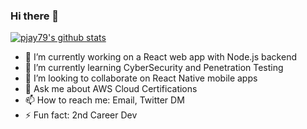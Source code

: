 ### Hi there 👋

[![pjay79's github stats](https://imwnk-github-stats.vercel.app/api?username=pjay79&show_icons=true&?theme=dark)](https://github.com/pjay79)

- 🔭 I’m currently working on a React web app with Node.js backend
- 🌱 I’m currently learning CyberSecurity and Penetration Testing
- 👯 I’m looking to collaborate on React Native mobile apps
- 💬 Ask me about AWS Cloud Certifications
- 📫 How to reach me: Email, Twitter DM
- ⚡ Fun fact: 2nd Career Dev

<!--
**pjay79/pjay79** is a ✨ _special_ ✨ repository because its `README.md` (this file) appears on your GitHub profile.

Here are some ideas to get you started:

- 🔭 I’m currently working on Wellbean, a React web app with Nodejs backend running on AWS
- 🌱 I’m currently learning CyberSecurity and Penetration Testing
- 👯 I’m looking to collaborate on React Native mobile apps
- 💬 Ask me about AWS Cloud Certification
- 📫 How to reach me: Email, Twitter DM
- ⚡ Fun fact: 2nd Career Dev
-->

